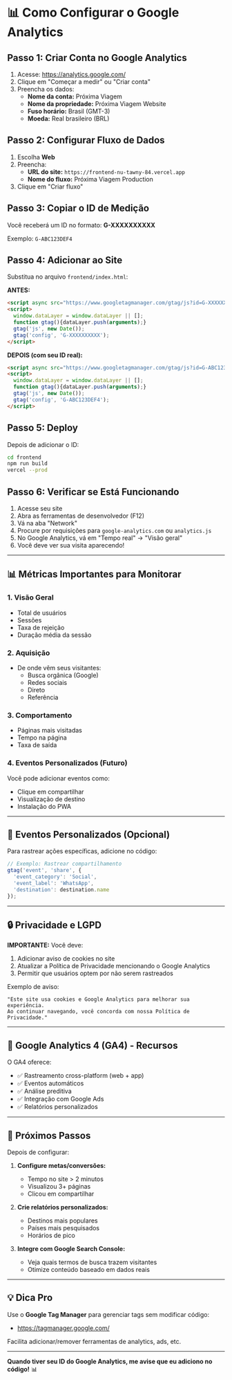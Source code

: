 # 📊 Como Configurar o Google Analytics

## Passo 1: Criar Conta no Google Analytics

1. Acesse: https://analytics.google.com/
2. Clique em "Começar a medir" ou "Criar conta"
3. Preencha os dados:
   - **Nome da conta:** Próxima Viagem
   - **Nome da propriedade:** Próxima Viagem Website
   - **Fuso horário:** Brasil (GMT-3)
   - **Moeda:** Real brasileiro (BRL)

## Passo 2: Configurar Fluxo de Dados

1. Escolha **Web**
2. Preencha:
   - **URL do site:** `https://frontend-nu-tawny-84.vercel.app`
   - **Nome do fluxo:** Próxima Viagem Production
3. Clique em "Criar fluxo"

## Passo 3: Copiar o ID de Medição

Você receberá um ID no formato: **G-XXXXXXXXXX**

Exemplo: `G-ABC123DEF4`

## Passo 4: Adicionar ao Site

Substitua no arquivo `frontend/index.html`:

**ANTES:**
```html
<script async src="https://www.googletagmanager.com/gtag/js?id=G-XXXXXXXXXX"></script>
<script>
  window.dataLayer = window.dataLayer || [];
  function gtag(){dataLayer.push(arguments);}
  gtag('js', new Date());
  gtag('config', 'G-XXXXXXXXXX');
</script>
```

**DEPOIS (com seu ID real):**
```html
<script async src="https://www.googletagmanager.com/gtag/js?id=G-ABC123DEF4"></script>
<script>
  window.dataLayer = window.dataLayer || [];
  function gtag(){dataLayer.push(arguments);}
  gtag('js', new Date());
  gtag('config', 'G-ABC123DEF4');
</script>
```

## Passo 5: Deploy

Depois de adicionar o ID:

```bash
cd frontend
npm run build
vercel --prod
```

## Passo 6: Verificar se Está Funcionando

1. Acesse seu site
2. Abra as ferramentas de desenvolvedor (F12)
3. Vá na aba "Network"
4. Procure por requisições para `google-analytics.com` ou `analytics.js`
5. No Google Analytics, vá em "Tempo real" → "Visão geral"
6. Você deve ver sua visita aparecendo!

---

## 📊 Métricas Importantes para Monitorar

### 1. Visão Geral
- Total de usuários
- Sessões
- Taxa de rejeição
- Duração média da sessão

### 2. Aquisição
- De onde vêm seus visitantes:
  - Busca orgânica (Google)
  - Redes sociais
  - Direto
  - Referência

### 3. Comportamento
- Páginas mais visitadas
- Tempo na página
- Taxa de saída

### 4. Eventos Personalizados (Futuro)
Você pode adicionar eventos como:
- Clique em compartilhar
- Visualização de destino
- Instalação do PWA

---

## 🎯 Eventos Personalizados (Opcional)

Para rastrear ações específicas, adicione no código:

```javascript
// Exemplo: Rastrear compartilhamento
gtag('event', 'share', {
  'event_category': 'Social',
  'event_label': 'WhatsApp',
  'destination': destination.name
});
```

---

## 🔒 Privacidade e LGPD

**IMPORTANTE:** Você deve:

1. Adicionar aviso de cookies no site
2. Atualizar a Política de Privacidade mencionando o Google Analytics
3. Permitir que usuários optem por não serem rastreados

Exemplo de aviso:
```
"Este site usa cookies e Google Analytics para melhorar sua experiência. 
Ao continuar navegando, você concorda com nossa Política de Privacidade."
```

---

## 📱 Google Analytics 4 (GA4) - Recursos

O GA4 oferece:
- ✅ Rastreamento cross-platform (web + app)
- ✅ Eventos automáticos
- ✅ Análise preditiva
- ✅ Integração com Google Ads
- ✅ Relatórios personalizados

---

## 🚀 Próximos Passos

Depois de configurar:

1. **Configure metas/conversões:**
   - Tempo no site > 2 minutos
   - Visualizou 3+ páginas
   - Clicou em compartilhar

2. **Crie relatórios personalizados:**
   - Destinos mais populares
   - Países mais pesquisados
   - Horários de pico

3. **Integre com Google Search Console:**
   - Veja quais termos de busca trazem visitantes
   - Otimize conteúdo baseado em dados reais

---

## 💡 Dica Pro

Use o **Google Tag Manager** para gerenciar tags sem modificar código:
- https://tagmanager.google.com/

Facilita adicionar/remover ferramentas de analytics, ads, etc.

---

**Quando tiver seu ID do Google Analytics, me avise que eu adiciono no código!** 📊
